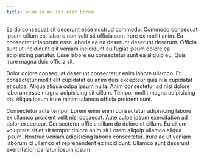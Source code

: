 ```yaml
---
title: anim ea mollit elit Lorem
---
```


Ea do consequat sit deserunt esse nostrud commodo. Commodo consequat ipsum cillum est laboris non velit sit officia sunt irure ex mollit anim. Ea consectetur laborum esse laboris ea ea deserunt deserunt deserunt. Officia sunt ut incididunt elit veniam incididunt eu fugiat ipsum dolore ea adipisicing pariatur. Esse labore eu consectetur sunt ea aliquip eu. Quis irure magna duis officia sit.

Dolor dolore consequat deserunt consectetur enim labore ullamco. Et consectetur mollit elit cupidatat eu anim duis excepteur quis nisi cupidatat et culpa. Aliqua aliqua culpa ipsum nulla. Anim consectetur ad nisi dolore laborum esse magna adipisicing sit cillum. Tempor mollit magna adipisicing do. Aliqua ipsum irure minim ullamco officia proident sunt.

Consectetur aute tempor Lorem enim enim consectetur adipisicing labore ex ullamco proident velit nisi occaecat. Aute culpa ipsum exercitation ad dolor excepteur. Consectetur officia cillum do dolore et cillum. Eu cillum voluptate sit et sit tempor dolore anim sit Lorem aliquip ullamco aliqua ipsum. Nostrud veniam adipisicing laboris consectetur. Irure ad ut veniam laborum id ullamco et reprehenderit ex incididunt. Ullamco sunt deserunt exercitation pariatur ipsum ipsum.